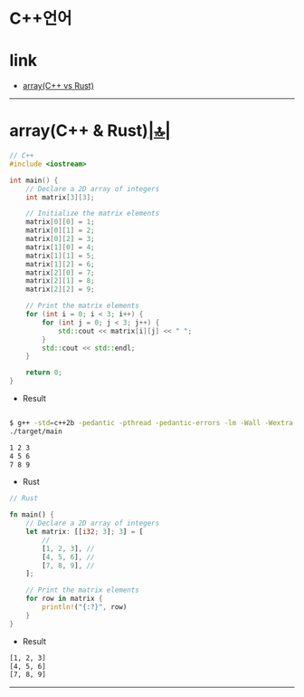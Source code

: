 # C++언어

# link

- [array(C++ vs Rust)](#arrayc--rust)


<hr />


# array(C++ & Rust)[|🔝|](#link)

```cpp
// C++
#include <iostream>

int main() {
    // Declare a 2D array of integers
    int matrix[3][3];

    // Initialize the matrix elements
    matrix[0][0] = 1;
    matrix[0][1] = 2;
    matrix[0][2] = 3;
    matrix[1][0] = 4;
    matrix[1][1] = 5;
    matrix[1][2] = 6;
    matrix[2][0] = 7;
    matrix[2][1] = 8;
    matrix[2][2] = 9;

    // Print the matrix elements
    for (int i = 0; i < 3; i++) {
        for (int j = 0; j < 3; j++) {
            std::cout << matrix[i][j] << " ";
        }
        std::cout << std::endl;
    }

    return 0;
}
```

- Result

```bash

$ g++ -std=c++2b -pedantic -pthread -pedantic-errors -lm -Wall -Wextra -ggdb -o ./target/main ./src/main.cpp
./target/main

1 2 3
4 5 6
7 8 9
```


- Rust

```rs
// Rust

fn main() {
    // Declare a 2D array of integers
    let matrix: [[i32; 3]; 3] = [
        //
        [1, 2, 3], //
        [4, 5, 6], //
        [7, 8, 9], //
    ];

    // Print the matrix elements
    for row in matrix {
        println!("{:?}", row)
    }
}
```

- Result

```bash
[1, 2, 3]
[4, 5, 6]
[7, 8, 9]
```


<hr />

